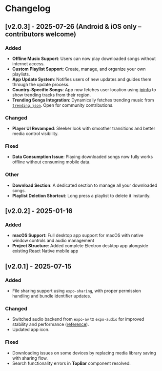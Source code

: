 # Changelog

## \[v2.0.3] - 2025-07-26 (Android & iOS only – contributors welcome)

### Added

* **Offline Music Support**: Users can now play downloaded songs without internet access.
* **Custom Playlist Support**: Create, manage, and organize your own playlists.
* **App Update System**: Notifies users of new updates and guides them through the update process.
* **Country-Specific Songs**: App now fetches user location using [ipinfo](https://github.com/ipinfo) to show trending tracks from their region.
* **Trending Songs Integration**: Dynamically fetches trending music from [`trending.json`](https://github.com/BlackHatDevX/trending-music-os). Open for community contributions.

### Changed

* **Player UI Revamped**: Sleeker look with smoother transitions and better media control visibility.

### Fixed

* **Data Consumption Issue**: Playing downloaded songs now fully works offline without consuming mobile data.

### Other

* **Download Section**: A dedicated section to manage all your downloaded songs.
* **Playlist Deletion Shortcut**: Long press a playlist to delete it instantly.



## [v2.0.2] - 2025-01-16

### Added
- **macOS Support**: Full desktop app support for macOS with native window controls and audio management
- **Project Structure**: Added complete Electron desktop app alongside existing React Native mobile app

## [v2.0.1] - 2025-07-15

### Added
- File sharing support using `expo-sharing`, with proper permission handling and bundle identifier updates.

### Changed
- Switched audio backend from `expo-av` to `expo-audio` for improved stability and performance ([reference](https://www.reddit.com/r/reactnative/comments/1lzpqrl/comment/n34j1k8/)).
- Updated app icon.

### Fixed
- Downloading issues on some devices by replacing media library saving with sharing flow.
- Search functionality errors in **TopBar** component resolved.

